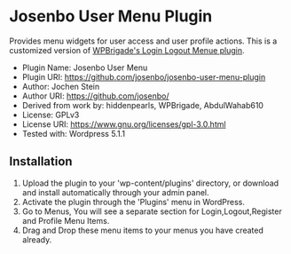 # Josenbo User Menu Plugin
Provides menu widgets for user access and user profile actions. This is a customized version of [WPBrigade's Login Logout Menue plugin](https://wpbrigade.com/wordpress/plugins/loginpress/).


* Plugin Name:    Josenbo User Menu
* Plugin URI:     https://github.com/josenbo/josenbo-user-menu-plugin
* Author:         Jochen Stein
* Author URI:     https://github.com/josenbo/
* Derived from work by: hiddenpearls, WPBrigade, AbdulWahab610
* License: GPLv3 
* License URI: https://www.gnu.org/licenses/gpl-3.0.html
* Tested with: Wordpress 5.1.1


## Installation

1. Upload the plugin to your 'wp-content/plugins' directory, or download and install automatically through your admin panel.
2. Activate the plugin through the 'Plugins' menu in WordPress.
3. Go to Menus, You will see a separate section for Login,Logout,Register and Profile Menu Items.
4. Drag and Drop these menu items to your menus you have created already.

